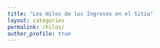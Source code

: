 ```yaml
---
title: "Los Hilos de los Ingresos en el Sitio"
layout: categories
permalink: /hilos/
author_profile: true
---
```

